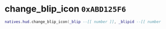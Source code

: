 # change_blip_icon `0xABD125F6`

```lua
natives.hud.change_blip_icon(_blip --[[ number ]], _blipid --[[ number ]])
```